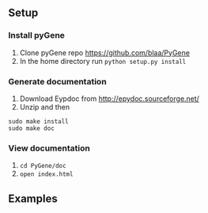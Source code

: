 ## Setup

### Install pyGene

1. Clone pyGene repo https://github.com/blaa/PyGene
1. In the home directory run `python setup.py install`

### Generate documentation

1. Download Eypdoc from http://epydoc.sourceforge.net/
1. Unzip and then
```
sudo make install
sudo make doc
```

### View documentation
1. `cd PyGene/doc`
1. `open index.html`

## Examples
